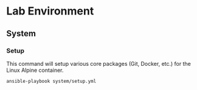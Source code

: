 # Lab Environment

## System

### Setup

This command will setup various core packages (Git, Docker, etc.) for the Linux Alpine container.

```
ansible-playbook system/setup.yml
```
